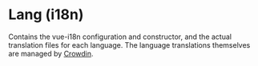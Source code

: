 # Lang (i18n)

Contains the vue-i18n configuration and constructor, and the actual translation files for each language. The language
translations themselves are managed by [Crowdin](https://locales.directus.io).
